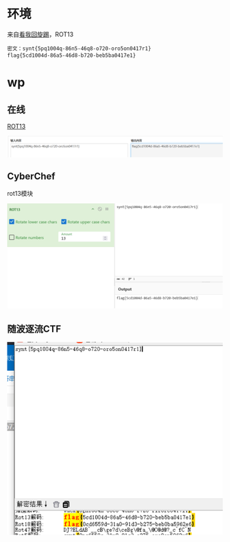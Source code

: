 # 环境

来自[看我回旋踢](https://buuoj.cn/challenges#%E7%9C%8B%E6%88%91%E5%9B%9E%E6%97%8B%E8%B8%A2)，ROT13

```
密文：synt{5pq1004q-86n5-46q8-o720-oro5on0417r1}
flag{5cd1004d-86a5-46d8-b720-beb5ba0417e1}
```

# wp

## 在线

[ROT13](https://lzltool.cn/Tools/Rot13)

![image-20240913205820880](image/image-20240913205820880.png)

## CyberChef

rot13模块

![image-20240913210139692](image/image-20240913210139692.png)

## 随波逐流CTF

![image-20240913210029524](image/image-20240913210029524.png)